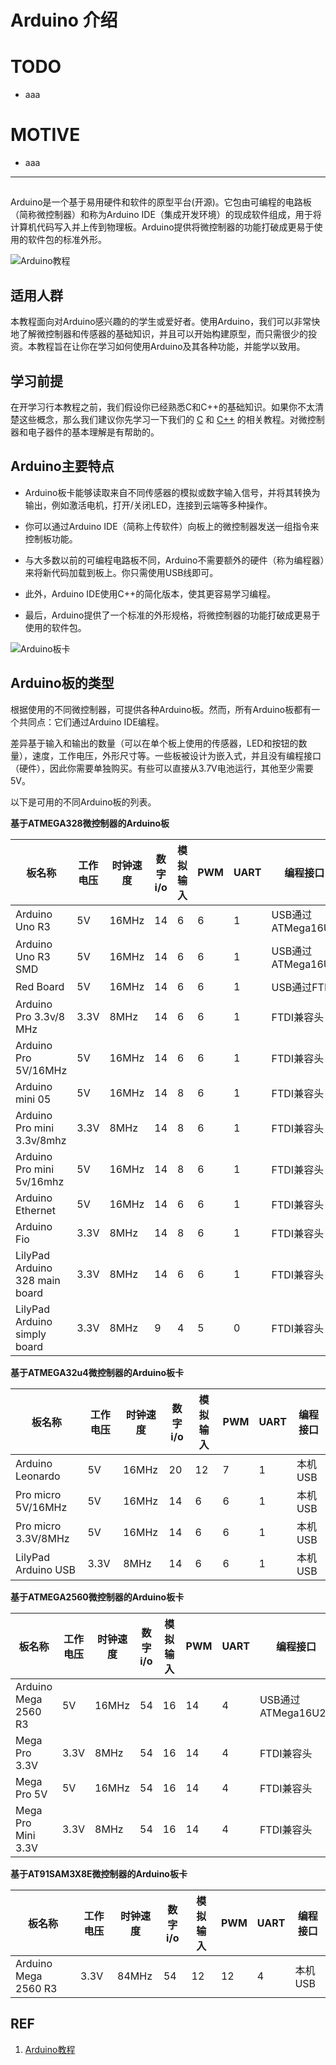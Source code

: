 # Arduino 介绍






# TODO






  * aaa




# MOTIVE






  * aaa





* * *































##






Arduino是一个基于易用硬件和软件的原型平台(开源)。它包由可编程的电路板（简称微控制器）和称为Arduino IDE（集成开发环境）的现成软件组成，用于将计算机代码写入并上传到物理板。Arduino提供将微控制器的功能打破成更易于使用的软件包的标准外形。

![Arduino教程](https://www.w3cschool.cn/attachments/image/20170105/1483603420630934.png)


## 适用人群


本教程面向对Arduino感兴趣的的学生或爱好者。使用Arduino，我们可以非常快地了解微控制器和传感器的基础知识，并且可以开始构建原型，而只需很少的投资。本教程旨在让你在学习如何使用Arduino及其各种功能，并能学以致用。


## 学习前提


在开学习行本教程之前，我们假设你已经熟悉C和C++的基础知识。如果你不太清楚这些概念，那么我们建议你先学习一下我们的 [C](https://www.w3cschool.cn/c/) 和 [C++](https://www.w3cschool.cn/cpp/) 的相关教程。对微控制器和电子器件的基本理解是有帮助的。


## Arduino主要特点


* Arduino板卡能够读取来自不同传感器的模拟或数字输入信号，并将其转换为输出，例如激活电机，打开/关闭LED，连接到云端等多种操作。

* 你可以通过Arduino IDE（简称上传软件）向板上的微控制器发送一组指令来控制板功能。

* 与大多数以前的可编程电路板不同，Arduino不需要额外的硬件（称为编程器）来将新代码加载到板上。你只需使用USB线即可。

* 此外，Arduino IDE使用C++的简化版本，使其更容易学习编程。

* 最后，Arduino提供了一个标准的外形规格，将微控制器的功能打破成更易于使用的软件包。




![Arduino板卡](http://www.w3cschool.cn/attachments/tuploads/arduino/board.jpg)







## Arduino板的类型


根据使用的不同微控制器，可提供各种Arduino板。然而，所有Arduino板都有一个共同点：它们通过Arduino IDE编程。

差异基于输入和输出的数量（可以在单个板上使用的传感器，LED和按钮的数量），速度，工作电压，外形尺寸等。一些板被设计为嵌入式，并且没有编程接口（硬件），因此你需要单独购买。有些可以直接从3.7V电池运行，其他至少需要5V。

以下是可用的不同Arduino板的列表。


**基于ATMEGA328微控制器的Arduino板**

| 板名称                         | 工作电压 | 时钟速度 | 数字i/o | 模拟输入 | PWM  | UART | 编程接口          |
| ------------------------------ | -------- | -------- | ------- | -------- | ---- | ---- | ----------------- |
| Arduino Uno R3                 | 5V       | 16MHz    | 14      | 6        | 6    | 1    | USB通过ATMega16U2 |
| Arduino Uno R3 SMD             | 5V       | 16MHz    | 14      | 6        | 6    | 1    | USB通过ATMega16U2 |
| Red Board                      | 5V       | 16MHz    | 14      | 6        | 6    | 1    | USB通过FTDI       |
| Arduino Pro 3.3v/8 MHz         | 3.3V     | 8MHz     | 14      | 6        | 6    | 1    | FTDI兼容头        |
| Arduino Pro 5V/16MHz           | 5V       | 16MHz    | 14      | 6        | 6    | 1    | FTDI兼容头        |
| Arduino mini 05                | 5V       | 16MHz    | 14      | 8        | 6    | 1    | FTDI兼容头        |
| Arduino Pro mini 3.3v/8mhz     | 3.3V     | 8MHz     | 14      | 8        | 6    | 1    | FTDI兼容头        |
| Arduino Pro mini 5v/16mhz      | 5V       | 16MHz    | 14      | 8        | 6    | 1    | FTDI兼容头        |
| Arduino Ethernet               | 5V       | 16MHz    | 14      | 6        | 6    | 1    | FTDI兼容头        |
| Arduino Fio                    | 3.3V     | 8MHz     | 14      | 8        | 6    | 1    | FTDI兼容头        |
| LilyPad Arduino 328 main board | 3.3V     | 8MHz     | 14      | 6        | 6    | 1    | FTDI兼容头        |
| LilyPad Arduino simply board   | 3.3V     | 8MHz     | 9       | 4        | 5    | 0    | FTDI兼容头        |

**基于ATMEGA32u4微控制器的Arduino板卡**

| 板名称              | 工作电压 | 时钟速度 | 数字i/o | 模拟输入 | PWM  | UART | 编程接口 |
| ------------------- | -------- | -------- | ------- | -------- | ---- | ---- | -------- |
| Arduino Leonardo    | 5V       | 16MHz    | 20      | 12       | 7    | 1    | 本机USB  |
| Pro micro 5V/16MHz  | 5V       | 16MHz    | 14      | 6        | 6    | 1    | 本机USB  |
| Pro micro 3.3V/8MHz | 5V       | 16MHz    | 14      | 6        | 6    | 1    | 本机USB  |
| LilyPad Arduino USB | 3.3V     | 8MHz     | 14      | 6        | 6    | 1    | 本机USB  |

**基于ATMEGA2560微控制器的Arduino板卡**

| 板名称               | 工作电压 | 时钟速度 | 数字i/o | 模拟输入 | PWM  | UART | 编程接口           |
| -------------------- | -------- | -------- | ------- | -------- | ---- | ---- | ------------------ |
| Arduino Mega 2560 R3 | 5V       | 16MHz    | 54      | 16       | 14   | 4    | USB通过ATMega16U2B |
| Mega Pro 3.3V        | 3.3V     | 8MHz     | 54      | 16       | 14   | 4    | FTDI兼容头         |
| Mega Pro 5V          | 5V       | 16MHz    | 54      | 16       | 14   | 4    | FTDI兼容头         |
| Mega Pro Mini 3.3V   | 3.3V     | 8MHz     | 54      | 16       | 14   | 4    | FTDI兼容头         |

**基于AT91SAM3X8E微控制器的Arduino板卡**

| 板名称               | 工作电压 | 时钟速度 | 数字i/o | 模拟输入 | PWM  | UART | 编程接口 |
| -------------------- | -------- | -------- | ------- | -------- | ---- | ---- | -------- |
| Arduino Mega 2560 R3 | 3.3V     | 84MHz    | 54      | 12       | 12   | 4    | 本机USB  |





## REF

1. [Arduino教程](https://www.w3cschool.cn/arduino/)
